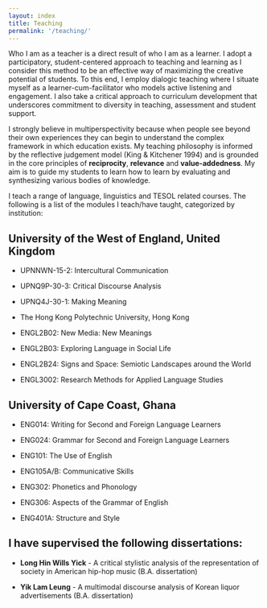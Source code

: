 ```yaml
---
layout: index
title: Teaching
permalink: '/teaching/'
---
```


Who I am as a teacher is a direct result of who I am as a learner. I adopt a participatory, student-centered approach to teaching and learning as I consider this method to be an effective way of maximizing the creative potential of students. To this end, I employ dialogic teaching where I situate myself as a learner-cum-facilitator who models active listening and engagement. I also take a critical approach to curriculum development that underscores commitment to diversity in teaching, assessment and student support.

I strongly believe in multiperspectivity because when people see beyond their own experiences they can begin to understand the complex framework in which education exists. My teaching philosophy is informed by the reflective judgement model (King & Kitchener 1994) and is grounded in the core principles of **reciprocity**, **relevance** and **value-addedness**. My aim is to guide my students to learn how to learn by evaluating and synthesizing various bodies of knowledge.

I teach a range of language, linguistics and TESOL related courses. The following is a list of the modules I teach/have taught, categorized by institution:

## University of the West of England, United Kingdom

- UPNNWN-15-2: Intercultural Communication

- UPNQ9P-30-3: Critical Discourse Analysis

- UPNQ4J-30-1: Making Meaning

- The Hong Kong Polytechnic University, Hong Kong

- ENGL2B02: New Media: New Meanings

- ENGL2B03: Exploring Language in Social Life

- ENGL2B24: Signs and Space: Semiotic Landscapes around the World

- ENGL3002: Research Methods for Applied Language Studies

## University of Cape Coast, Ghana

- ENG014: Writing for Second and Foreign Language Learners

- ENG024: Grammar for Second and Foreign Language Learners

- ENG101: The Use of English

- ENG105A/B: Communicative Skills

- ENG302: Phonetics and Phonology

- ENG306: Aspects of the Grammar of English

- ENG401A: Structure and Style

## I have supervised the following dissertations:

- **Long Hin Wills Yick** - A critical stylistic analysis of the representation of society in American hip-hop music (B.A. dissertation)

- **Yik Lam Leung** - A multimodal discourse analysis of Korean liquor advertisements (B.A. dissertation)
